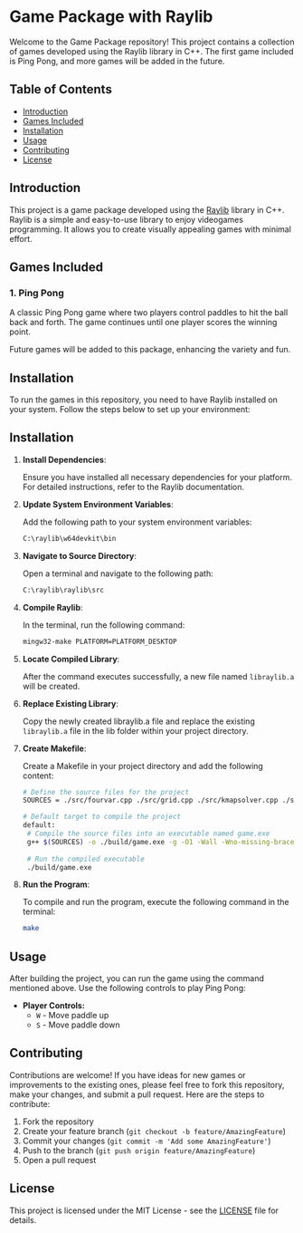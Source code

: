 # Game Package with Raylib

Welcome to the Game Package repository! This project contains a collection of games developed using the Raylib library in C++. The first game included is Ping Pong, and more games will be added in the future.

## Table of Contents
- [Introduction](#introduction)
- [Games Included](#games-included)
- [Installation](#installation)
- [Usage](#usage)
- [Contributing](#contributing)
- [License](#license)

## Introduction

This project is a game package developed using the [Raylib](https://www.raylib.com/) library in C++. Raylib is a simple and easy-to-use library to enjoy videogames programming. It allows you to create visually appealing games with minimal effort.

## Games Included

### 1. Ping Pong
A classic Ping Pong game where two players control paddles to hit the ball back and forth. The game continues until one player scores the winning point.

Future games will be added to this package, enhancing the variety and fun.

## Installation

To run the games in this repository, you need to have Raylib installed on your system. Follow the steps below to set up your environment:

## Installation

1. **Install Dependencies**:

   Ensure you have installed all necessary dependencies for your platform. For detailed instructions, refer to the Raylib documentation.

2. **Update System Environment Variables**:

   Add the following path to your system environment variables:
   ```bash
   C:\raylib\w64devkit\bin

3. **Navigate to Source Directory**:

   Open a terminal and navigate to the following path:
   ```bash
   C:\raylib\raylib\src

4. **Compile Raylib**:

   In the terminal, run the following command:
   ```bash
   mingw32-make PLATFORM=PLATFORM_DESKTOP

5. **Locate Compiled Library**:

   After the command executes successfully, a new file named ```libraylib.a``` will be created.

6. **Replace Existing Library**:

   Copy the newly created libraylib.a file and replace the existing ```libraylib.a``` file in the lib folder within your project directory.

7. **Create Makefile**:

   Create a Makefile in your project directory and add the following content:
   ```bash
   # Define the source files for the project
   SOURCES = ./src/fourvar.cpp ./src/grid.cpp ./src/kmapsolver.cpp ./src/main.cpp ./src/threevar.cpp ./src/twovar.cpp

   # Default target to compile the project
   default:
    # Compile the source files into an executable named game.exe
    g++ $(SOURCES) -o ./build/game.exe -g -O1 -Wall -Wno-missing-braces -I include/ -L lib/ -lraylib -lopengl32 -lgdi32 -lwinmm
    
    # Run the compiled executable
    ./build/game.exe


8. **Run the Program**:

   To compile and run the program, execute the following command in the terminal:
   ```bash
   make


## Usage

After building the project, you can run the game using the command mentioned above. Use the following controls to play Ping Pong:

- **Player Controls:**
  - `W` - Move paddle up
  - `S` - Move paddle down

## Contributing

Contributions are welcome! If you have ideas for new games or improvements to the existing ones, please feel free to fork this repository, make your changes, and submit a pull request. Here are the steps to contribute:

1. Fork the repository
2. Create your feature branch (`git checkout -b feature/AmazingFeature`)
3. Commit your changes (`git commit -m 'Add some AmazingFeature'`)
4. Push to the branch (`git push origin feature/AmazingFeature`)
5. Open a pull request

## License

This project is licensed under the MIT License - see the [LICENSE](LICENSE) file for details.
